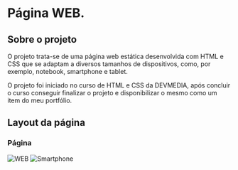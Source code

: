 # Página WEB.

## Sobre o projeto
O projeto trata-se de uma página web estática desenvolvida com HTML e CSS que se adaptam a diversos tamanhos de dispositivos, como, por exemplo, notebook, smartphone e tablet.  

O projeto foi iniciado no curso de HTML e CSS da DEVMEDIA, após concluir o curso conseguir finalizar o projeto e disponibilizar o mesmo como um item do meu portfólio. 

## Layout da página
### Página 
![WEB](https://github.com/Teddy-ar/Pagina-Web-com-Links/blob/master/assets/Animacao1.gif) ![Smartphone](https://github.com/Teddy-ar/Pagina-Web-com-Links/blob/master/assets/Animacao2.gif)

